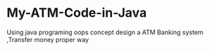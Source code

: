 # My-ATM-Code-in-Java
Using java programing oops concept design a ATM Banking system ,Transfer money proper way
